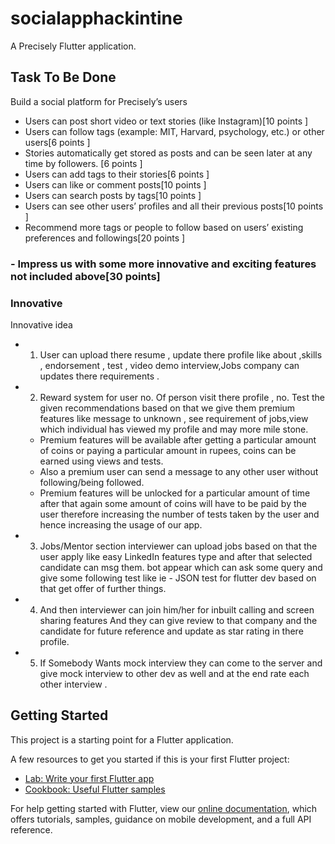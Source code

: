 # socialapphackintine

A Precisely Flutter application.

## Task To Be Done
Build a social platform for Precisely’s users
- Users can post short video or text stories (like Instagram)[10 points ]
- Users can follow tags (example: MIT, Harvard, psychology, etc.) or other users[6 points ]
- Stories automatically get stored as posts and can be seen later at any time by followers. [6 points ]
- Users can add tags to their stories[6 points ]
- Users can like or comment posts[10 points ]
- Users can search posts by tags[10 points ]
- Users can see other users’ profiles and all their previous posts[10 points ]
- Recommend more tags or people to follow based on users’ existing preferences and followings[20 points ]
### - Impress us with some more innovative and exciting features not included above[30 points]
### Innovative 

Innovative idea 
- 1. User can upload there resume , update there profile like about ,skills , endorsement , test , video demo interview,Jobs company can updates there requirements .

- 2. Reward system for user no. Of person visit there profile , no. Test the given recommendations based on that we give them premium features like message to unknown , see requirement of jobs,view which individual has viewed my profile and may more mile stone.
  - Premium features will be available after getting a particular amount of coins or paying a particular amount in rupees, coins can be earned using views and tests.
  - Also a premium user can send a message to any other user without following/being followed.
  - Premium features will be unlocked for a particular amount of time after that again some amount of coins will have to be paid   by the user therefore increasing the number of tests taken by the user and hence increasing the usage of our app.

- 3. Jobs/Mentor  section interviewer can upload jobs based on that the user apply like easy LinkedIn features type and after that  selected  candidate can msg them. bot appear which can  ask some query and give some following test like ie - JSON test for flutter dev based on that get offer of further things.

- 4. And then interviewer can join him/her for inbuilt calling and screen sharing features 
And they can give review to that company and the candidate for future  reference and update as star rating in there profile.

- 5. If Somebody Wants mock interview they can come to the server and give mock interview to other dev as well and at the end rate each other interview .




## Getting Started

This project is a starting point for a Flutter application.

A few resources to get you started if this is your first Flutter project:

- [Lab: Write your first Flutter app](https://flutter.dev/docs/get-started/codelab)
- [Cookbook: Useful Flutter samples](https://flutter.dev/docs/cookbook)

For help getting started with Flutter, view our
[online documentation](https://flutter.dev/docs), which offers tutorials,
samples, guidance on mobile development, and a full API reference.
